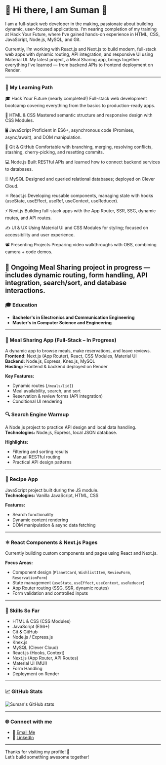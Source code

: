 # 👋 Hi there, I am Suman 👋

I am a full-stack web developer in the making, passionate about building dynamic, user-focused applications. I’m nearing completion of my training at Hack Your Future, where I’ve gained hands-on experience in HTML, CSS, JavaScript, Node.js, MySQL, and Git.

Currently, I’m working with React.js and Next.js to build modern, full-stack web apps with dynamic routing, API integration, and responsive UI using Material UI. My latest project, a Meal Sharing app, brings together everything I’ve learned — from backend APIs to frontend deployment on Render.



---

### 🌱 My Learning Path
🎓 Hack Your Future (nearly completed!)
Full-stack web development bootcamp covering everything from the basics to production-ready apps.

📜 HTML & CSS
Mastered semantic structure and responsive design with CSS Modules.

🖥️ JavaScript
Proficient in ES6+, asynchronous code (Promises, async/await), and DOM manipulation.

🔧 Git & GitHub
Comfortable with branching, merging, resolving conflicts, stashing, cherry-picking, and resetting commits.

💻 Node.js
Built RESTful APIs and learned how to connect backend services to databases.

🗄️ MySQL
Designed and queried relational databases; deployed on Clever Cloud.

⚛️ React.js
Developing reusable components, managing state with hooks (useState, useEffect, useRef, useContext, useReducer).

⚡ Next.js
Building full-stack apps with the App Router, SSR, SSG, dynamic routes, and API routes.

✍️ UI & UX
Using Material UI and CSS Modules for styling; focused on accessibility and user experience.

📽️ Presenting Projects
Preparing video walkthroughs with OBS, combining camera + code demos.

🧪 Ongoing
Meal Sharing project in progress — includes dynamic routing, form handling, API integration, search/sort, and database interactions.
---

### 🎓 Education
- **Bachelor's in Electronics and Communication Engineering**
- **Master's in Computer Science and Engineering**
  
---

### 🥗 Meal Sharing App (Full-Stack – In Progress)  
A dynamic app to browse meals, make reservations, and leave reviews.  
**Frontend:** Next.js (App Router), React, CSS Modules, Material UI  
**Backend:** Node.js, Express, Knex.js, MySQL  
**Hosting:** Frontend & backend deployed on Render  

**Key Features:**  
- Dynamic routes (`/meals/[id]`)  
- Meal availability, search, and sort  
- Reservation & review forms (API integration)  
- Conditional UI rendering

### 🔍 Search Engine Warmup
A Node.js project to practice API design and local data handling.  
**Technologies:** Node.js, Express, local JSON database.  

**Highlights:**
- Filtering and sorting results
- Manual RESTful routing
- Practical API design patterns

---

### 📜 Recipe App
JavaScript project built during the JS module.  
**Technologies:** Vanilla JavaScript, HTML, CSS  

**Features:**
- Search functionality
- Dynamic content rendering
- DOM manipulation & async data fetching

---

### ⚛️ React Components & Next.js Pages
Currently building custom components and pages using React and Next.js.  

**Focus Areas:**
- Component design (`PlanetCard`, `WishlistItem`, `ReviewForm`, `ReservationForm`)
- State management (`useState`, `useEffect`, `useContext`, `useReducer`)
- App Router routing (SSG, SSR, dynamic routes)
- Form validation and controlled inputs

---

### 🚀 Skills So Far

- HTML & CSS (CSS Modules)
- JavaScript (ES6+)
- Git & GitHub
- Node.js / Express.js
- Knex.js
- MySQL (Clever Cloud)
- React.js (Hooks, Context)
- Next.js (App Router, API Routes)
- Material UI (MUI)
- Form Handling
- Deployment on Render


---

### 📈 GitHub Stats
![Suman's GitHub stats](https://github-readme-stats.vercel.app/api?username=sumankaundinya&show_icons=true&theme=radical)

---

### 🌐 Connect with me
- 📧 [Email Me](mailto:sumanj241118@gmail.com)
- 💼 [LinkedIn](linkedin.com/in/sumankkj)

---

Thanks for visiting my profile! 🚀  
Let’s build something awesome together!
